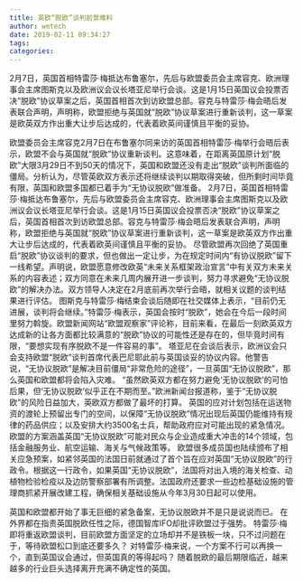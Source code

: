 ```yaml
---
title: 英欧“脱欧”谈判前景难料
author: wetech
date: 2019-02-11 09:34:27
tags: 
categories: 
---
```

2月7日，英国首相特雷莎·梅抵达布鲁塞尔，先后与欧盟委员会主席容克、欧洲理事会主席图斯克以及欧洲议会议长塔亚尼举行会谈。这是1月15日英国议会投票否决“脱欧”协议草案之后，英国首相首次到访欧盟总部。容克与特雷莎·梅会晤后发表联合声明，声明称，欧盟拒绝与英国就“脱欧”协议草案进行重新谈判，这一草案是欧英双方作出重大让步后达成的，代表着欧英间谨慎且平衡的妥协。
<!-- more -->
欧盟委员会主席容克2月7日在布鲁塞尔同来访的英国首相特雷莎·梅举行会晤后表示，欧盟不会与英国就“脱欧”协议重新谈判。这意味着，在距离英国原计划“脱欧”大限3月29日不到50天的情况下，英国和欧盟还没有走出“脱欧”谈判所面临的僵局。分析认为，尽管英欧双方表示还将继续谈判以期取得突破，但所剩时间毕竟有限，英国和欧盟多国都已着手为“无协议脱欧”做准备。
2月7日，英国首相特雷莎·梅抵达布鲁塞尔，先后与欧盟委员会主席容克、欧洲理事会主席图斯克以及欧洲议会议长塔亚尼举行会谈。这是1月15日英国议会投票否决“脱欧”协议草案之后，英国首相首次到访欧盟总部。容克与特雷莎·梅会晤后发表联合声明，声明称，欧盟拒绝与英国就“脱欧”协议草案进行重新谈判，这一草案是欧英双方作出重大让步后达成的，代表着欧英间谨慎且平衡的妥协。
尽管欧盟再次回绝了英国重启“脱欧”协议谈判的要求，但也做出一定让步，为在规定时间内“有协议脱欧”留下一线希望。声明说，欧盟愿意修改欧英“未来关系框架政治宣言”中有关双方未来关系的内容表述；双方同意在未来几周内展开进一步谈判，努力寻求避免“无协议脱欧”的解决办法。双方领导人决定在2月底前再次举行会晤，就相关议题的谈判结果进行评估。
图斯克与特雷莎·梅结束会谈后随即在社交媒体上表示，“目前仍无进展，谈判将会继续。”特雷莎·梅表示，英国会按时“脱欧”，她会在今后一段时间里努力斡旋。欧盟新闻网站“欧盟观察家”评论称，目前来看，在最后一刻欧英双方达成新的让各方面都比较满意的“脱欧”协议的可能性还是存在的，但毕竟时间有限，“要想实现有序脱欧不是一件容易的事”。
塔亚尼在会谈后表示，欧洲议会只会支持欧盟“脱欧”谈判首席代表巴尼耶此前与英国谈妥的协议内容。他警告说，“无协议脱欧”是解决目前僵局“非常危险的途径”，一旦英国“无协议脱欧”，那么英国和欧盟都将会陷入灾难。
“虽然欧英双方都在努力避免‘无协议脱欧’的可怕后果，但‘无协议脱欧’似乎正在不期而至。”欧洲新闻台报道称，鉴于“无协议脱欧”的风险日益加大，英欧双方都做了最坏的打算。
英国的应对计划包括在运送物资的渡轮上预留出专门的空间，以保障“无协议脱欧”情况出现后英国仍能维持有规律的药品供应；以及安排大约3500名士兵，帮助政府应对可能出现的紧急情况。欧盟的方案涵盖英国“无协议脱欧”可能对民众与企业造成重大冲击的14个领域，包括金融服务业、航空运输、海关与气候政策等。
欧盟很多成员国也陆续颁布了相关应急预案，如紧邻英国的法国日前就通过了首个旨在应对英国“无协议脱欧”的行政令。根据这一行政令，如果英国“无协议脱欧”，法国将对出入境的海关检查、动植物检验检疫以及边防警察部署有所调整。法国政府还要求一些边检基础设施的管理商抓紧开展改建工程，确保相关基础设施从今年3月30日起可以使用。
 
 
英国和欧盟都开始了事无巨细的紧急备案，无协议脱欧并不是只是说说而已。
在外界都在指责英国脱欧任性之际，德国智库IFO却批评欧盟过于强势。
特雷莎·梅即将重返欧盟谈判，目前欧盟方面坚定的立场却并不是铁板一块，只不过问题在于，等待欧盟松口到底还要多久？
对特雷莎·梅来说，一个方案不行可以再换一个，直到英国议会通过，但英国真的等得起吗？
随着脱欧的最后期限临近，越来越多的行业巨头选择离开充满不确定性的英国。
